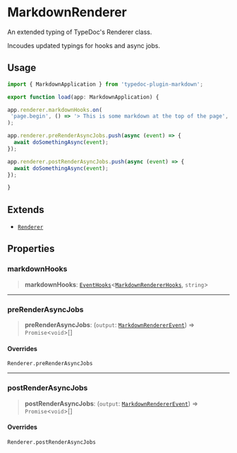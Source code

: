 # MarkdownRenderer

An extended typing of TypeDoc's Renderer class.

Incoudes updated typings for hooks and async jobs.

## Usage

```ts
import { MarkdownApplication } from 'typedoc-plugin-markdown';

export function load(app: MarkdownApplication) {

app.renderer.markdownHooks.on(
 'page.begin', () => '> This is some markdown at the top of the page',
);

app.renderer.preRenderAsyncJobs.push(async (event) => {
  await doSomethingAsync(event);
});

app.renderer.postRenderAsyncJobs.push(async (event) => {
  await doSomethingAsync(event);
});

}
```

## Extends

- [`Renderer`](https://typedoc.org/api/classes/Renderer.html)

## Properties

### markdownHooks

> **markdownHooks**: [`EventHooks`](https://typedoc.org/api/classes/EventHooks.html)\<[`MarkdownRendererHooks`](/api-docs/Interface.MarkdownRendererHooks.md), `string`\>

***

### preRenderAsyncJobs

> **preRenderAsyncJobs**: (`output`: [`MarkdownRendererEvent`](/api-docs/Class.MarkdownRendererEvent.md)) => `Promise`\<`void`\>[]

#### Overrides

`Renderer.preRenderAsyncJobs`

***

### postRenderAsyncJobs

> **postRenderAsyncJobs**: (`output`: [`MarkdownRendererEvent`](/api-docs/Class.MarkdownRendererEvent.md)) => `Promise`\<`void`\>[]

#### Overrides

`Renderer.postRenderAsyncJobs`
